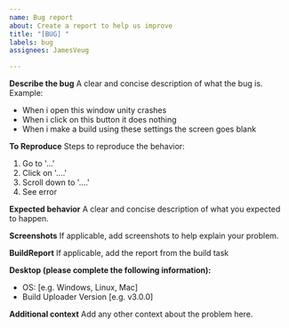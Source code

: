 ```yaml
---
name: Bug report
about: Create a report to help us improve
title: "[BUG] "
labels: bug
assignees: JamesVeug

---
```


**Describe the bug**
A clear and concise description of what the bug is.
Example: 
- When i open this window unity crashes
- When i click on this button it does nothing
- When i make a build using these settings the screen goes blank

**To Reproduce**
Steps to reproduce the behavior:
1. Go to '...'
2. Click on '....'
3. Scroll down to '....'
4. See error

**Expected behavior**
A clear and concise description of what you expected to happen.

**Screenshots**
If applicable, add screenshots to help explain your problem.

**BuildReport**
If applicable, add the report from the build task

**Desktop (please complete the following information):**
 - OS: [e.g. Windows, Linux, Mac]
 - Build Uploader Version [e.g. v3.0.0]

**Additional context**
Add any other context about the problem here.
